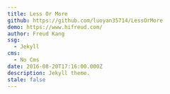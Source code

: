 ```yaml
---
title: Less Or More
github: https://github.com/luoyan35714/LessOrMore
demo: https://www.hifreud.com/
author: Freud Kang
ssg:
  - Jekyll
cms:
  - No Cms
date: 2016-08-20T17:16:00.000Z
description: Jekyll theme.
stale: false
---
```


